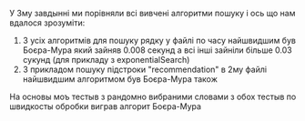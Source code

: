 У 3му завдынні ми порівняли всі вивчені алгоритми пошуку і ось що нам вдалося зрозуміти:
1. З усіх алгоритмів для пошуку рядку у файлі по часу найшвидшим був Боєра-Мура який зайняв 0.008 секунд а всі інші зайніли більше 0.03 сукунд (для прикладу з exponentialSearch)
2. З прикладом пошуку підстроки "recommendation" в 2му файлі найшвидшим алгоритмом був Боєра-Мура також

На основы моъ тестыв з рандомно вибраними словами з обох тестыв по швидкосты обробки виграв алгорит Боєра-Мура 

